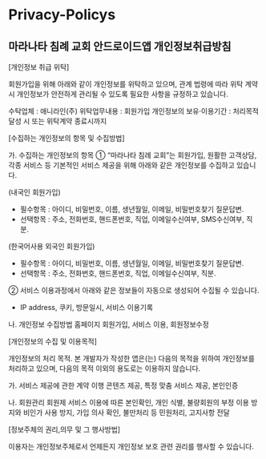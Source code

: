# Privacy-Policys

## 마라나타 침례 교회 안드로이드앱 개인정보취급방침

[개인정보 취급 위탁]

회원가입을 위해 아래와 같이 개인정보를 위탁하고 있으며, 관계 법령에 따라 위탁 계약 시 개인정보가 안전하게 관리될 수 있도록 필요한 사항을 규정하고 있습니다.

수탁업체 : 애니라인(주)
위탁업무내용 : 회원가입
개인정보의 보유·이용기간 : 처리목적 달성 시 또는 위탁계약 종료시까지


[수집하는 개인정보의 항목 및 수집방법]

가. 수집하는 개인정보의 항목
① “마라나타 침례 교회”는 회원가입, 원활한 고객상담, 각종 서비스 등 기본적인 서비스 제공을 위해 아래와 같은 개인정보를 수집하고 있습니다.

(내국인 회원가입)
- 필수항목 : 아이디, 비밀번호, 이름, 생년월일, 이메일, 비밀번호찾기 질문답변.
- 선택항목 : 주소, 전화번호, 핸드폰번호, 직업, 이메일수신여부, SMS수신여부, 직분.

(한국어사용 외국인 회원가입)
- 필수항목 : 아이디, 비밀번호, 이름, 생년월일, 이메일, 비밀번호찾기 질문답변.
- 선택항목 : 주소, 전화번호, 핸드폰번호, 직업, 이메일수신여부, 직분.

② 서비스 이용과정에서 아래와 같은 정보들이 자동으로 생성되어 수집될 수 있습니다.
- IP address, 쿠키, 방문일시, 서비스 이용기록


나. 개인정보 수집방법
홈페이지 회원가입, 서비스 이용, 회원정보수정 



[개인정보의 수집 및 이용목적]

개인정보의 처리 목적. 본 개발자가 작성한 앱은(는) 다음의 목적을 위하여 개인정보를 처리하고 있으며, 다음의 목적 이외의 용도로는 이용하지 않습니다.

가. 서비스 제공에 관한 계약 이행
콘텐츠 제공, 특정 맞춤 서비스 제공, 본인인증

나. 회원관리
회원제 서비스 이용에 따른 본인확인, 개인 식별, 불량회원의 부정 이용 방지와 
비인가 사용 방지, 가입 의사 확인, 불만처리 등 민원처리, 고지사항 전달



[정보주체의 권리,의무 및 그 행사방법]

이용자는 개인정보주체로서 언제든지 개인정보 보호 관련 권리를 행사할 수 있습니다.
